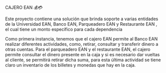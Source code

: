 CAJERO EAN  💰💳


  Este proyecto  contiene una  solución  que brinda soporte  a varias entidades de la Universidad EAN, Banco EAN, Parqueadero EAN y Restaurante EAN , el cual tiene un monto específico para cada dependencia
  
  
  Como primera instancia, tenemos que el cajero EAN permite al Banco EAN realizar diferentes actividades, como, retirar, consultar y transferir dinero a otras cuentas.
  Para el parqueadero EAN y el restaurante EAN, el cajero permite consultar el dinero presente en la caja y si es necesario dar vueltas al cliente, se permitirá retirar dicha suma, para esta última actividad se tiene claro un inventario de los billetes y monedas que hay en la caja.


  
